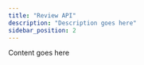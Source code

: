 ```yaml
---
title: "Review API"
description: "Description goes here"
sidebar_position: 2
---
```


Content goes here